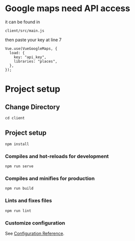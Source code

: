 # Google maps need API access 
it can be found in
```
client/src/main.js
```
then paste your key at line 7
```
Vue.use(VueGoogleMaps, {
  load: {
    key: "api_key",
    libraries: "places",
  },
});
```
# Project setup
## Change Directory 
```
cd client
```
## Project setup
```
npm install
```

### Compiles and hot-reloads for development
```
npm run serve
```

### Compiles and minifies for production
```
npm run build
```

### Lints and fixes files
```
npm run lint
```

### Customize configuration
See [Configuration Reference](https://cli.vuejs.org/config/).
